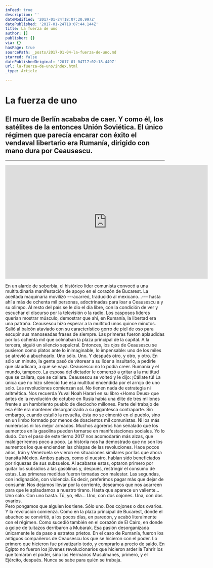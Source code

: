 ```yaml
---
inFeed: true
description: ''
dateModified: '2017-01-24T18:07:20.997Z'
datePublished: '2017-01-24T18:07:44.144Z'
title: La fuerza de uno
author: []
publisher: {}
via: {}
hasPage: true
sourcePath: _posts/2017-01-04-la-fuerza-de-uno.md
starred: false
datePublishedOriginal: '2017-01-04T17:02:18.449Z'
url: la-fuerza-de-uno/index.html
_type: Article

---
```

# La fuerza de uno

## El muro de Berlín acababa de caer. Y como él, los satélites de la entonces Unión Soviética. El único régimen que parecía encarar con éxito el vendaval libertario era Rumanía, dirigido con mano dura por Ceausescu.

---

<iframe src="https://cdn.embedly.com/widgets/media.html?src=https%3A%2F%2Fwww.youtube.com%2Fembed%2FwWIbCtz_Xwk%3Ffeature%3Doembed&amp;url=http%3A%2F%2Fwww.youtube.com%2Fwatch%3Fv%3DwWIbCtz_Xwk&amp;image=https%3A%2F%2Fi.ytimg.com%2Fvi%2FwWIbCtz_Xwk%2Fhqdefault.jpg&amp;key=b7d04c9b404c499eba89ee7072e1c4f7&amp;type=text%2Fhtml&amp;schema=youtube" width="640" height="360" scrolling="no" frameborder="0" allowfullscreen="" style=""></iframe>

En un alarde de soberbia, el histórico líder comunista convocó a una multitudinaria manifestación de apoyo en el corazón de Bucarest. La aceitada maquinaria movilizó ---acarreó, traducido al mexicano...--- hasta ahí a más de ochenta mil personas, adoctrinadas para loar a Ceausescu a y su olimpo. Al resto del país se le dio el día libre, con la condición de ver y escuchar el discurso por la televisión o la radio. Los casposos líderes querían mostrar músculo, demostrar que ahí, en Rumanía, la libertad era una patraña. Ceausescu hizo esperar a la multitud unos quince minutos. Salió al balcón ataviado con su característico gorro de piel de oso para escupir sus manoseadas frases de siempre. Las primeras fueron aplaudidas por los ochenta mil que colmaban la plaza principal de la capital. A la tercera, siguió un silencio sepulcral. Entonces, los ojos de Ceausescu se pusieron como platos ante lo inimaginable, lo impensable: uno de los miles se atrevió a abuchearlo. Uno sólo. Uno. Y después otro, y otro, y otro. En sólo un minuto, la gente pasó de vitorear a su líder a insultarlo, a pedirle que claudicara, a que se vaya. Ceausescu no lo podía creer. Rumania y el mundo, tampoco. La esposa del dictador le comenzó a gritar a la multitud que se callara, que se callara. Ceausescu se volteó y le dijo: ¡Cállate tú! La única que no hizo silencio fue esa multitud encendida por el arrojo de uno solo. Las revoluciones comienzan así. No tienen nada de estrategia ni aritmética. Nos recuerda Yuval Noah Harari en su libro «Homo Deus» que antes de la revolución de octubre en Rusia había una élite de tres millones frente a un hambriento pueblo de dieciocho millones. Parte del trabajo de esa élite era mantener desorganizado a su gigantesca contraparte. Sin embargo, cuando estalló la revuelta, ésta no se cimentó en el pueblo, sino en un limbo formado por menos de doscientos mil comunistas. Ni los más numerosos ni los mejor armados. Muchos agoreros han señalado que los aumentos en la gasolina pueden tornarse en manifestaciones sociales. Yo lo dudo. Con el paso de este tierno 2017 nos acomodarán más alzas, que maldigeriremos poco a poco. La historia nos ha demostrado que no son los aumentos los que encienden las chispas de las revoluciones. Hace pocos años, Irán y Venezuela se vieron en situaciones similares por las que ahora transita México. Ambos países, como el nuestro, habían sido beneficiados por riquezas de sus subsuelos. Al acabarse estas, optaron primero por quitar los subsidios a las gasolinas y, después, restringir el consumo de estas. Las primeras medidas fueron tomadas con malestar. Las segundas, con indignación, con violencia. Es decir, preferimos pagar más que dejar de consumir. Nos dejamos llevar por la corriente, deseamos que nos acarreen para que le aplaudamos a nuestro tirano. Hasta que aparece un valiente... Uno solo. Con uno basta. Tú, yo, ella... Uno, con dos cojones. Una, con dos ovarios.  
Pero pongamos que alguien los tiene. Sólo uno. Dos cojones o dos ovarios. Y la revolución comienza. Como en la plaza principal de Bucarest, donde el abucheo se convirtió, a los pocos días, en paredón, y acabó literalmente con el régimen. Como sucedió también en el corazón de El Cairo, en donde a golpe de tuitazos derribaron a Mubarak. Esa pasión desorganizada únicamente le da paso a estratos prietos. En el caso de Rumanía, fueron los antiguos compañeros de Ceausescu los que se hicieron con el poder. Lo primero que hicieron fue privatizarlo todo, y comprarlo a precio de saldo. En Egipto no fueron los jóvenes revolucionarios que hicieron arder la Tahrir los que tomaron el poder, sino los Hermanos Musulmanes, primero, y el Ejército, después. Nunca se sabe para quién se trabaja.